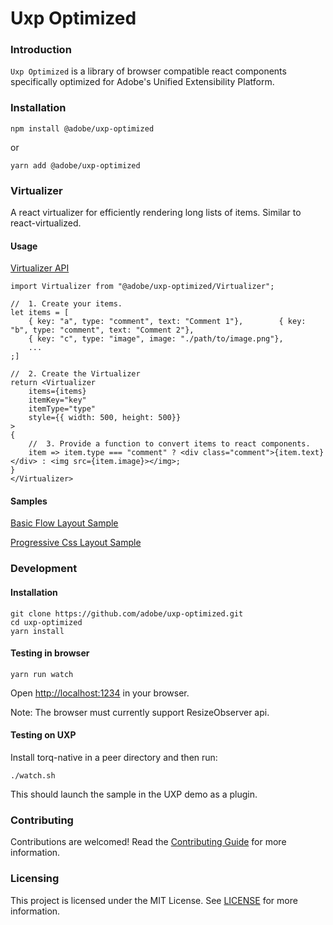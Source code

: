 Uxp Optimized
=============

### Introduction

`Uxp Optimized` is a library of browser compatible react components specifically optimized for Adobe's Unified Extensibility Platform.

### Installation

    npm install @adobe/uxp-optimized

or

    yarn add @adobe/uxp-optimized

### Virtualizer

A react virtualizer for efficiently rendering long lists of items. Similar to react-virtualized.

#### Usage

[Virtualizer API](./src/Virtualizer/VirtualizerApi.ts)

    import Virtualizer from "@adobe/uxp-optimized/Virtualizer";

    //  1. Create your items.
    let items = [
        { key: "a", type: "comment", text: "Comment 1"},        { key: "b", type: "comment", text: "Comment 2"},
        { key: "c", type: "image", image: "./path/to/image.png"},
        ...
    ;]

    //  2. Create the Virtualizer
    return <Virtualizer
        items={items}
        itemKey="key"
        itemType="type"
        style={{ width: 500, height: 500}}
    >
    {
        //  3. Provide a function to convert items to react components.
        item => item.type === "comment" ? <div class="comment">{item.text}</div> : <img src={item.image}></img>;
    }
    </Virtualizer>


#### Samples

[Basic Flow Layout Sample](./src/devsample/FlowLayout/App.tsx)

[Progressive Css Layout Sample](./src/devsample/ProgressiveCss/CssLayout.tsx)

### Development

#### Installation
    git clone https://github.com/adobe/uxp-optimized.git
    cd uxp-optimized
    yarn install

#### Testing in browser

    yarn run watch

Open [http://localhost:1234](http://localhost:1234) in your browser.

Note: The browser must currently support ResizeObserver api.

#### Testing on UXP

Install torq-native in a peer directory and then run:


    ./watch.sh

This should launch the sample in the UXP demo as a plugin.

### Contributing

Contributions are welcomed! Read the [Contributing Guide](CONTRIBUTING.md) for more information.

### Licensing

This project is licensed under the MIT License. See [LICENSE](LICENSE) for more information.